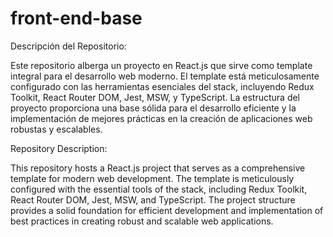 # front-end-base
Descripción del Repositorio:

Este repositorio alberga un proyecto en React.js que sirve como template integral para el desarrollo web moderno. El template está meticulosamente configurado con las herramientas esenciales del stack, 
incluyendo Redux Toolkit, React Router DOM, Jest, MSW, y TypeScript. La estructura del proyecto proporciona una base sólida para el desarrollo eficiente y la implementación de mejores prácticas en la creación de aplicaciones web robustas y escalables.

Repository Description:

This repository hosts a React.js project that serves as a comprehensive template for modern web development. The template is meticulously configured with the essential tools of the stack,
including Redux Toolkit, React Router DOM, Jest, MSW, and TypeScript. The project structure provides a solid foundation for efficient development and implementation of best practices in creating robust and scalable web applications.
